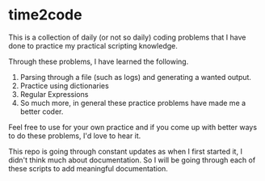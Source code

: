 # time2code

This is a collection of daily (or not so daily) coding problems that I have done to practice my practical scripting knowledge.  

Through these problems, I have learned the following.  
1) Parsing through a file (such as logs) and generating a wanted output.  
2) Practice using dictionaries  
3) Regular Expressions  
4) So much more, in general these practice problems have made me a better coder.  



Feel free to use for your own practice and if you come up with better ways to do these problems, I'd love to hear it.  

This repo is going through constant updates as when I first started it, I didn't think much about documentation. So I will be going through each of these scripts to add meaningful documentation.  
